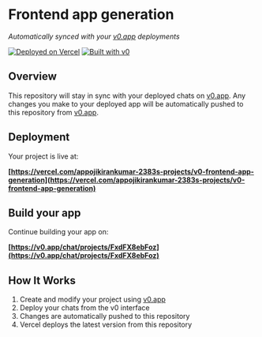 # Frontend app generation

*Automatically synced with your [v0.app](https://v0.app) deployments*

[![Deployed on Vercel](https://img.shields.io/badge/Deployed%20on-Vercel-black?style=for-the-badge&logo=vercel)](https://vercel.com/appojikirankumar-2383s-projects/v0-frontend-app-generation)
[![Built with v0](https://img.shields.io/badge/Built%20with-v0.app-black?style=for-the-badge)](https://v0.app/chat/projects/FxdFX8ebFoz)

## Overview

This repository will stay in sync with your deployed chats on [v0.app](https://v0.app).
Any changes you make to your deployed app will be automatically pushed to this repository from [v0.app](https://v0.app).

## Deployment

Your project is live at:

**[https://vercel.com/appojikirankumar-2383s-projects/v0-frontend-app-generation](https://vercel.com/appojikirankumar-2383s-projects/v0-frontend-app-generation)**

## Build your app

Continue building your app on:

**[https://v0.app/chat/projects/FxdFX8ebFoz](https://v0.app/chat/projects/FxdFX8ebFoz)**

## How It Works

1. Create and modify your project using [v0.app](https://v0.app)
2. Deploy your chats from the v0 interface
3. Changes are automatically pushed to this repository
4. Vercel deploys the latest version from this repository